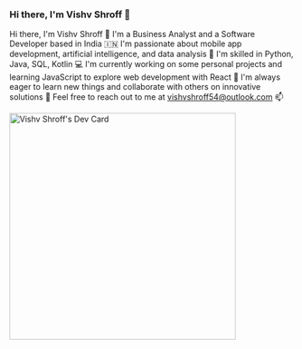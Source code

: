 ### Hi there, I'm Vishv Shroff 👋

Hi there, I'm Vishv Shroff 👋
I'm a Business Analyst and a Software Developer based in India 🇮🇳
I'm passionate about mobile app development, artificial intelligence, and data analysis 💖
I'm skilled in Python, Java, SQL, Kotlin 💻
I'm currently working on some personal projects and learning JavaScript to explore web development with React 🚀
I'm always eager to learn new things and collaborate with others on innovative solutions 🙌
Feel free to reach out to me at vishvshroff54@outlook.com 📫

<a href="https://app.daily.dev/vishv17"><img src="https://api.daily.dev/devcards/c191686ddf9042d78a71c21da7f15380.png?r=tic" width="400" alt="Vishv Shroff's Dev Card"/></a>
<!--
**vishv17/vishv17** is a ✨ _special_ ✨ repository because its `README.md` (this file) appears on your GitHub profile.

Here are some ideas to get you started:

- 🔭 I’m currently working on ...
- 🌱 I’m currently learning ...
- 👯 I’m looking to collaborate on ...
- 🤔 I’m looking for help with ...
- 💬 Ask me about ...
- 📫 How to reach me: ...
- 😄 Pronouns: ...
- ⚡ Fun fact: ...
-->
